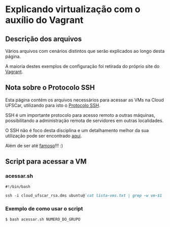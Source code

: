 # Explicando virtualização com o auxílio do Vagrant

## Descrição dos arquivos

Vários arquivos com cenários distintos que serão explicados ao longo desta página.

A maioria destes exemplos de configuração foi retirada do próprio site do [Vagrant](https://vagrantup.com).

## Nota sobre o Protocolo SSH

Esta página contém os arquivos necessários para acessar as VMs na Cloud UFSCar, utilizando para isto o [Protocolo SSH](https://tools.ietf.org/html/rfc4254).

SSH é um importante protocolo para acesso remoto a outras máquinas, possibilitando a administração remota de servidores em outras localidades.

O SSH não é foco desta disciplina e um detalhamento melhor da sua utilização pode ser encontrado [aqui](https://www.openssh.com).

Além de ser até [famoso](https://i.redd.it/qhs5v36qvnr11.jpg)!!! :)

## Script para acessar a VM

### acessar.sh
```markdown
#!/bin/bash

ssh -i cloud_ufscar_rsa.dms ubuntu@`cat lista-vms.txt | grep -w vm-$1 | cut -d " " -f 3`
```

### Exemplo de como usar o script
```markdown
$ bash acessar.sh NUMERO_DO_GRUPO
```
